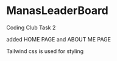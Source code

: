 # ManasLeaderBoard
Coding Club Task 2

added  HOME PAGE  and ABOUT ME PAGE

Tailwind css is used for styling
